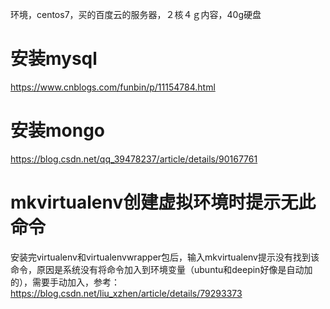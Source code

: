 环境，centos7，买的百度云的服务器，２核４ｇ内容，40g硬盘

# 安装mysql

<https://www.cnblogs.com/funbin/p/11154784.html>

# 安装mongo

<https://blog.csdn.net/qq_39478237/article/details/90167761>

# mkvirtualenv创建虚拟环境时提示无此命令

安装完virtualenv和virtualenvwrapper包后，输入mkvirtualenv提示没有找到该命令，原因是系统没有将命令加入到环境变量（ubuntu和deepin好像是自动加的），需要手动加入，参考：<https://blog.csdn.net/liu_xzhen/article/details/79293373>